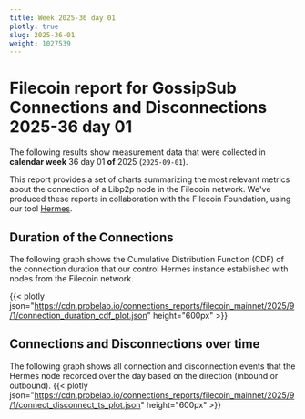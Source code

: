 ```yaml
---
title: Week 2025-36 day 01
plotly: true
slug: 2025-36-01
weight: 1027539
---
```


# Filecoin report for GossipSub Connections and Disconnections 2025-36 day 01

The following results show measurement data that were collected in **calendar week** 36  day 01 **of** 
2025 (`2025-09-01`).

This report provides a set of charts summarizing the most relevant metrics about the connection of a Libp2p node in the Filecoin network.
We've produced these reports in collaboration with the Filecoin Foundation, using our tool [Hermes](/tools/hermes/).

## Duration of the Connections
The following graph shows the Cumulative Distribution Function (CDF) of the connection duration that our control Hermes instance established with nodes from the Filecoin network.

{{< plotly json="https://cdn.probelab.io/connections_reports/filecoin_mainnet/2025/9/1/connection_duration_cdf_plot.json" height="600px" >}}

## Connections and Disconnections over time
The following graph shows all connection and disconnection events that the Hermes node recorded over the day based on the direction (inbound or outbound).
{{< plotly json="https://cdn.probelab.io/connections_reports/filecoin_mainnet/2025/9/1/connect_disconnect_ts_plot.json" height="600px" >}}